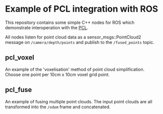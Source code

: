 # Example of PCL integration with ROS

This repository contains some simple C++ nodes for ROS which demonstrate
interoperation with the [PCL](http://pointclouds.org/).

All nodes listen for point cloud data as a sensor\_msgs::PointCloud2 message on
``/camera/depth/points`` and publish to the ``/fused_points`` topic.

## pcl\_voxel

An example of the 'voxelisation' method of point cloud simplification. Choose
one point per 10cm x 10cm voxel grid point.

## pcl\_fuse

An example of fusing multiple point clouds. The input point clouds are all
transformed into the ``/odom`` frame and concatenated.
